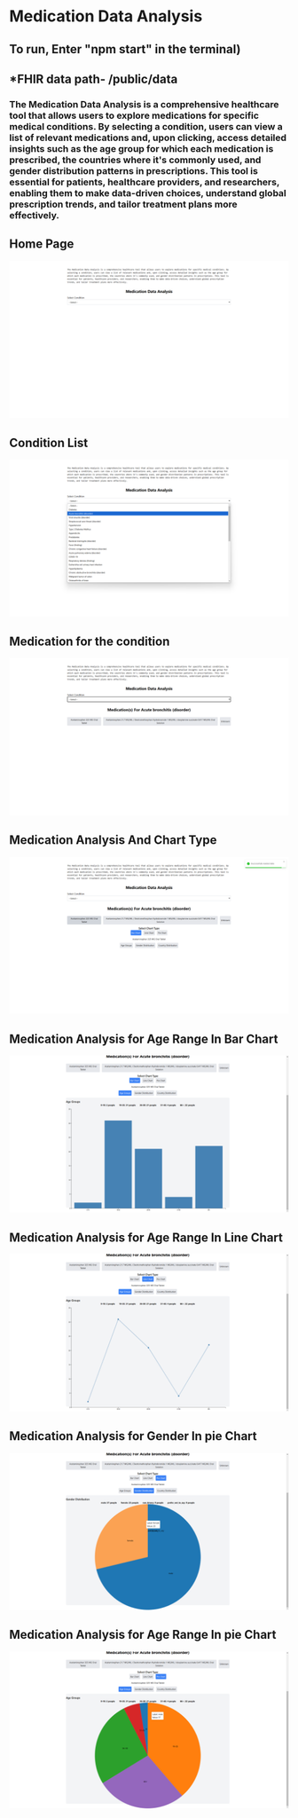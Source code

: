 # Medication Data Analysis


## To run, Enter "npm start" in the terminal)

## *FHIR data path- /public/data


### The Medication Data Analysis is a comprehensive healthcare tool that allows users to explore medications for specific medical conditions. By selecting a condition, users can view a list of relevant medications and, upon clicking, access detailed insights such as the age group for which each medication is prescribed, the countries where it's commonly used, and gender distribution patterns in prescriptions. This tool is essential for patients, healthcare providers, and researchers, enabling them to make data-driven choices, understand global prescription trends, and tailor treatment plans more effectively.




## Home Page
![Alt text](https://github.com/Farakh45/medication_analysis/blob/main/readme_img/Screenshot%20(231).png)




## Condition List
![Alt text](https://github.com/Farakh45/medication_analysis/blob/main/readme_img/Screenshot%20(232).png)


## Medication for the condition
![Alt text](https://github.com/Farakh45/medication_analysis/blob/main/readme_img/Screenshot%20(233).png)


## Medication Analysis And Chart Type
![Alt text](https://github.com/Farakh45/medication_analysis/blob/main/readme_img/Screenshot%20(234).png)


## Medication Analysis for Age Range In Bar Chart
![Alt text](https://github.com/Farakh45/medication_analysis/blob/main/readme_img/Screenshot%20(235).png)


## Medication Analysis for Age Range In Line Chart
![Alt text](https://github.com/Farakh45/medication_analysis/blob/main/readme_img/Screenshot%20(238).png)

## Medication Analysis for Gender In pie Chart
![Alt text](https://github.com/Farakh45/medication_analysis/blob/main/readme_img/Screenshot%20(240).png)

## Medication Analysis for Age Range In pie Chart
![Alt text](https://github.com/Farakh45/medication_analysis/blob/main/readme_img/Screenshot%20(241).png)



